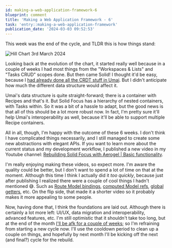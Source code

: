 ```yaml
---
id: making-a-web-application-framework-6
blueprint: comment
title: 'Making a Web Application Framework - 6'
task: 'entry::making-a-web-application-framework'
publication_date: '2024-03-03 09:52:53'
---
```


This week was the end of the cycle, and TLDR this is how things stand:

![Hill Chart 3rd March 2024](/img/tasks/hillchart-2024-03-03.png)

Looking back at the evolution of the chart, it started really well because in a couple of weeks I had most things from the "Workspaces & Lists" and "Tasks CRUD" scopes done. But then came Solid! I thought it'd be easy, because I [had already done all the CRDT stuff in Umai](https://noeldemartin.com/tasks/implementing-a-recipes-manager-using-solid). But I didn't anticipate how much the different data structure would affect it.

Umai's data structure is quite straight-forward; there is a container with Recipes and that's it. But Solid Focus has a hierarchy of nested containers, with Tasks within. So it was a bit of a hassle to adapt, but the good news is that all of this should be a lot more robust now. In fact, I'm pretty sure it'll help Umai's interoperability as well, because it'll be able to support multiple Recipe containers.

All in all, though, I'm happy with the outcome of these 6 weeks. I don't think I have complicated things necessarily, and I still managed to create some new abstractions with elegant APIs. If you want to learn more about the current status and my development workflow, I published a new video in my Youtube channel: [Rebuilding Solid Focus with Aerogel | Basic functionality](https://youtu.be/awaaSorMYhk).

I'm really enjoying making these videos, so expect more. I'm aware the quality could be better, but I don't want to spend a lot of time on that at the moment. Although this time I think I actually did it _too quickly_, because just after publishing I realized there were a couple of cool things I hadn't mentioned 😅. Such as [Route Model bindings](https://github.com/NoelDeMartin/solid-focus/blob/dc93766770f5aecb46ecf4d55c2902d4495f81fc/src/pages/index.ts#L10), [computed Model refs](https://github.com/NoelDeMartin/solid-focus/blob/dc93766770f5aecb46ecf4d55c2902d4495f81fc/src/services/Workspaces.state.ts#L14), [global getters](https://github.com/NoelDeMartin/solid-focus/blob/dc93766770f5aecb46ecf4d55c2902d4495f81fc/src/services/index.ts#L6), etc. On the flip side, that made it a shorter video so it probably makes it more appealing to some people.

Now, having done that, I think the foundations are laid out. Although there is certainly a lot more left: UI/UX, data migration and interoperability, advanced features, etc. I'm still optimistic that it shouldn't take too long, but at the end of the month [I'll be afk for a couple of weeks](https://en.wikipedia.org/wiki/Camino_de_Santiago); so I'm refraining from starting a new cycle now. I'll use the cooldown period to clean up a couple on things, and hopefully by next month I'll be kicking off the next (and final?) cycle for the rebuild.
